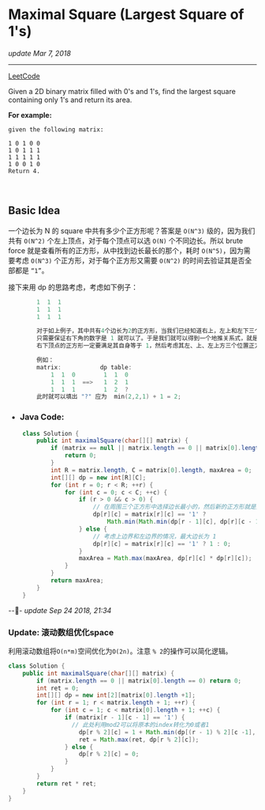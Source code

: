 # Maximal Square (Largest Square of 1's)
_update Mar 7, 2018_

---
[LeetCode](https://leetcode.com/problems/maximal-square/description/)

Given a 2D binary matrix filled with 0's and 1's, find the largest square containing only 1's and return its area.

**For example:**

    given the following matrix:

    1 0 1 0 0
    1 0 1 1 1
    1 1 1 1 1
    1 0 0 1 0
    Return 4.

<br/>

## Basic Idea
一个边长为 N 的 square 中共有多少个正方形呢？答案是 `O(N^3)` 级的，因为我们共有 `O(N^2)` 个左上顶点，对于每个顶点可以选 `O(N)` 个不同边长。所以 brute force 就是查看所有的正方形，从中找到边长最长的那个，耗时 `O(N^5)`，因为需要考虑 `O(N^3)` 个正方形，对于每个正方形又需要 `O(N^2)` 的时间去验证其是否全部都是 `“1”`。

接下来用 dp 的思路考虑，考虑如下例子：
```c
        1  1  1  
        1  1  1  
        1  1  1

        对于如上例子，其中共有4个边长为2的正方形，当我们已经知道右上，左上和左下三个正方形已经valid时，
        只需要保证右下角的数字是 1 就可以了。于是我们就可以得到一个地推关系式，就是包含 dp[i][j] 为
        右下顶点的正方形一定要满足其自身等于 1，然后考虑其左、上、左上方三个位置正方形边长，取最小的加一。

        例如：
        matrix:           dp table:
            1  1  0        1  1  0
            1  1  1  ==>   1  2  1
            1  1  1        1  2  ?
        此时就可以填出 "?" 应为  min(2,2,1) + 1 = 2;
```

* ### Java Code:

```java
    class Solution {
        public int maximalSquare(char[][] matrix) {
            if (matrix == null || matrix.length == 0 || matrix[0].length == 0) {
                return 0;
            }
            int R = matrix.length, C = matrix[0].length, maxArea = 0;
            int[][] dp = new int[R][C];
            for (int r = 0; r < R; ++r) {
                for (int c = 0; c < C; ++c) {
                    if (r > 0 && c > 0) {
                        // 在周围三个正方形中选择边长最小的，然后新的正方形就是其边长加一
                        dp[r][c] = matrix[r][c] == '1' ?
                            Math.min(Math.min(dp[r - 1][c], dp[r][c - 1]), dp[r - 1][c - 1]) + 1 : 0;
                    } else {
                        // 考虑上边界和左边界的情况，最大边长为 1
                        dp[r][c] = matrix[r][c] == '1' ? 1 : 0;
                    }
                    maxArea = Math.max(maxArea, dp[r][c] * dp[r][c]);
                }
            }
            return maxArea;
        }
    }
```

---
_update Sep 24 2018, 21:34_

### Update: 滚动数组优化space
利用滚动数组将`O(n*m)`空间优化为`O(2n)`。注意 `% 2`的操作可以简化逻辑。

```java
class Solution {
    public int maximalSquare(char[][] matrix) {
        if (matrix.length == 0 || matrix[0].length == 0) return 0;
        int ret = 0;
        int[][] dp = new int[2][matrix[0].length +1];
        for (int r = 1; r < matrix.length + 1; ++r) {
            for (int c = 1; c < matrix[0].length + 1; ++c) {
                if (matrix[r - 1][c - 1] == '1') {
                  // 此处利用mod2可以将原本的index转化为0或者1
                    dp[r % 2][c] = 1 + Math.min(dp[(r - 1) % 2][c -1], Math.min(dp[(r - 1) % 2][c], dp[r % 2][c - 1]));
                    ret = Math.max(ret, dp[r % 2][c]);
                } else {
                    dp[r % 2][c] = 0;
                }
            }
        }
        return ret * ret;
    }
}
```
